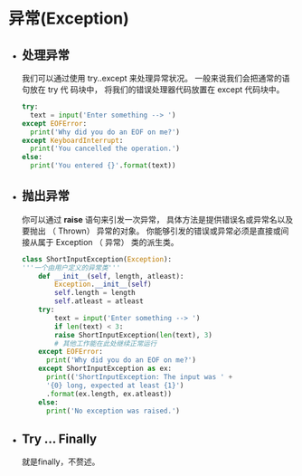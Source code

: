 # 异常(Exception)

- ##  处理异常

  我们可以通过使用 try..except 来处理异常状况。 一般来说我们会把通常的语句放在 try 代
  码块中， 将我们的错误处理器代码放置在 except 代码块中。  

  ```python
  try:
  	text = input('Enter something --> ')
  except EOFError:
  	print('Why did you do an EOF on me?')
  except KeyboardInterrupt:
  	print('You cancelled the operation.')
  else:
  	print('You entered {}'.format(text))
  ```

- ## 抛出异常

    你可以通过 **raise** 语句来引发一次异常， 具体方法是提供错误名或异常名以及要抛出
  （ Thrown） 异常的对象。
  你能够引发的错误或异常必须是直接或间接从属于 Exception （ 异常） 类的派生类。  

  ```python
  class ShortInputException(Exception):
  '''一个由用户定义的异常类'''
      def __init__(self, length, atleast):
          Exception.__init__(self)
          self.length = length
          self.atleast = atleast
      try:
          text = input('Enter something --> ')
          if len(text) < 3:
          raise ShortInputException(len(text), 3)
          # 其他工作能在此处继续正常运行
      except EOFError:
      	print('Why did you do an EOF on me?')
      except ShortInputException as ex:
      	print(('ShortInputException: The input was ' +
      	'{0} long, expected at least {1}')
      	.format(ex.length, ex.atleast))
      else:
      	print('No exception was raised.')
  ```

- ## Try ... Finally

  就是finally，不赘述。

